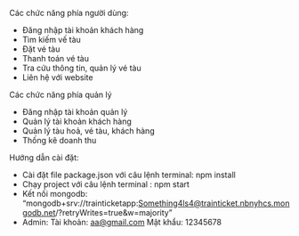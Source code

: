 
Các chức năng phía người dùng:
-	Đăng nhập tài khoản khách hàng
-	Tìm kiếm vế tàu
-	Đặt vé tàu
-	Thanh toán vé tàu
-	Tra cứu thông tin, quản lý vé tàu
-	Liên hệ với website

Các chức năng phía quản lý
-	Đăng nhập tài khoản quản lý
-	Quản lý tài khoản khách hàng
-	Quản lý tàu hoả, vé tàu, khách hàng
-	Thống kê doanh thu

Hướng dẫn cài đặt:
-	Cài đặt file package.json với câu lệnh terminal: npm install
-	Chạy project với câu lệnh terminal : npm start
-	Kết nối mongodb: “mongodb+srv://trainticketapp:Something4ls4@trainticket.nbnyhcs.mongodb.net/?retryWrites=true&w=majority”
-	Admin:
	Tài khoản: aa@gmail.com
	Mật khẩu: 12345678
